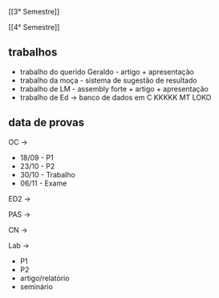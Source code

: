 [[3° Semestre]]

[[4° Semestre]]

## trabalhos

- trabalho do querido Geraldo - artigo + apresentação
- trabalho da moça - sistema de sugestão de resultado
- trabalho de LM - assembly forte + artigo + apresentação
- trabalho de Ed → banco de dados em C KKKKK MT LOKO

## data de provas

OC →

- 18/09 - P1
- 23/10 - P2
- 30/10 - Trabalho
- 06/11 - Exame

ED2 →

PAS →

CN →

Lab →

- P1
- P2
- artigo/relatório
- seminário